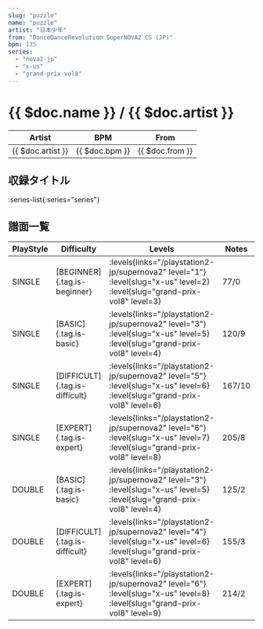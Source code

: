 ```yaml
---
slug: "puzzle"
name: "puzzle"
artist: "日本少年"
from: "DanceDanceRevolution SuperNOVA2 CS (JP)"
bpm: 135
series:
  - "nova2-jp"
  - "x-us"
  - "grand-prix-vol8"
---
```


# {{ $doc.name }} / {{ $doc.artist }}

|Artist|BPM|From|
|------|---|----|
|{{ $doc.artist }}|{{ $doc.bpm }}|{{ $doc.from }}|

## 収録タイトル

:series-list{:series="series"}

## 譜面一覧

|PlayStyle|Difficulty|Levels|Notes|Movie|
|---------|----------|------|-----|-----|
|SINGLE|[BEGINNER]{.tag.is-beginner}| :levels{links="/playstation2-jp/supernova2" level="1"} :level{slug="x-us" level=2} :level{slug="grand-prix-vol8" level=3}|77/0||
|SINGLE|[BASIC]{.tag.is-basic}| :levels{links="/playstation2-jp/supernova2" level="3"} :level{slug="x-us" level=5} :level{slug="grand-prix-vol8" level=4}|120/9||
|SINGLE|[DIFFICULT]{.tag.is-difficult}| :levels{links="/playstation2-jp/supernova2" level="5"} :level{slug="x-us" level=6} :level{slug="grand-prix-vol8" level=6}|167/10||
|SINGLE|[EXPERT]{.tag.is-expert}| :levels{links="/playstation2-jp/supernova2" level="6"} :level{slug="x-us" level=7} :level{slug="grand-prix-vol8" level=8}|205/8||
|DOUBLE|[BASIC]{.tag.is-basic}| :levels{links="/playstation2-jp/supernova2" level="3"} :level{slug="x-us" level=5} :level{slug="grand-prix-vol8" level=4}|125/2||
|DOUBLE|[DIFFICULT]{.tag.is-difficult}| :levels{links="/playstation2-jp/supernova2" level="4"} :level{slug="x-us" level=6} :level{slug="grand-prix-vol8" level=6}|155/3||
|DOUBLE|[EXPERT]{.tag.is-expert}| :levels{links="/playstation2-jp/supernova2" level="6"} :level{slug="x-us" level=8} :level{slug="grand-prix-vol8" level=9}|214/2||
